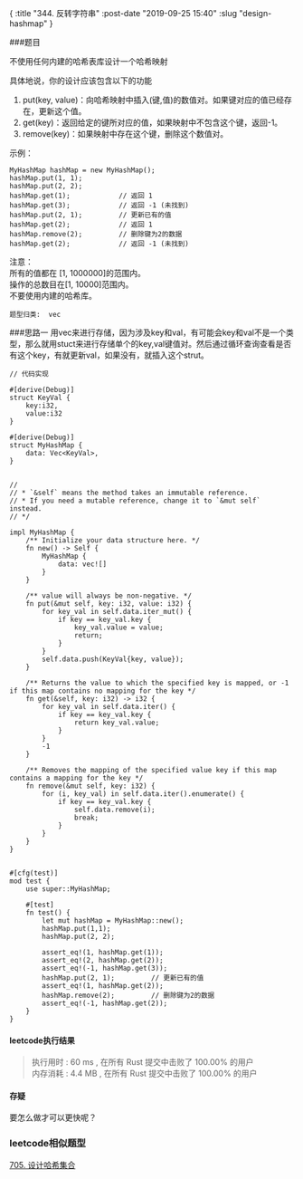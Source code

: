 {
    :title "344. 反转字符串"
    :post-date "2019-09-25 15:40"
    :slug "design-hashmap"
}


###题目

不使用任何内建的哈希表库设计一个哈希映射

具体地说，你的设计应该包含以下的功能

1. put(key, value)：向哈希映射中插入(键,值)的数值对。如果键对应的值已经存在，更新这个值。
2. get(key)：返回给定的键所对应的值，如果映射中不包含这个键，返回-1。
3. remove(key)：如果映射中存在这个键，删除这个数值对。

示例：

```.lang-rust
MyHashMap hashMap = new MyHashMap();
hashMap.put(1, 1);          
hashMap.put(2, 2);         
hashMap.get(1);            // 返回 1
hashMap.get(3);            // 返回 -1 (未找到)
hashMap.put(2, 1);         // 更新已有的值
hashMap.get(2);            // 返回 1 
hashMap.remove(2);         // 删除键为2的数据
hashMap.get(2);            // 返回 -1 (未找到) 

```
注意：  
所有的值都在 [1, 1000000]的范围内。  
操作的总数目在[1, 10000]范围内。  
不要使用内建的哈希库。  




`题型归类:  vec`

###思路一
用vec来进行存储，因为涉及key和val，有可能会key和val不是一个类型，那么就用stuct来进行存储单个的key,val键值对。然后通过循环查询查看是否有这个key，有就更新val，如果没有，就插入这个strut。

```.lang-rust
// 代码实现

#[derive(Debug)]
struct KeyVal {
    key:i32,
    value:i32
}

#[derive(Debug)]
struct MyHashMap {
    data: Vec<KeyVal>,
}


//
// * `&self` means the method takes an immutable reference.
// * If you need a mutable reference, change it to `&mut self` instead.
// */

impl MyHashMap {
    /** Initialize your data structure here. */
    fn new() -> Self {
        MyHashMap {
            data: vec![]
        }
    }

    /** value will always be non-negative. */
    fn put(&mut self, key: i32, value: i32) {
        for key_val in self.data.iter_mut() {
            if key == key_val.key {
                key_val.value = value;
                return;
            }
        }
        self.data.push(KeyVal{key, value});
    }

    /** Returns the value to which the specified key is mapped, or -1 if this map contains no mapping for the key */
    fn get(&self, key: i32) -> i32 {
        for key_val in self.data.iter() {
            if key == key_val.key {
                return key_val.value;
            }
        }
        -1
    }

    /** Removes the mapping of the specified value key if this map contains a mapping for the key */
    fn remove(&mut self, key: i32) {
        for (i, key_val) in self.data.iter().enumerate() {
            if key == key_val.key {
                self.data.remove(i);
                break;
            }
        }
    }
}


#[cfg(test)]
mod test {
    use super::MyHashMap;

    #[test]
    fn test() {
        let mut hashMap = MyHashMap::new();
        hashMap.put(1,1);
        hashMap.put(2, 2);

        assert_eq!(1, hashMap.get(1));
        assert_eq!(2, hashMap.get(2));
        assert_eq!(-1, hashMap.get(3));
        hashMap.put(2, 1);         // 更新已有的值
        assert_eq!(1, hashMap.get(2));
        hashMap.remove(2);         // 删除键为2的数据
        assert_eq!(-1, hashMap.get(2));
    }
}
```

#### leetcode执行结果

> 执行用时 : 60 ms , 在所有 Rust 提交中击败了 100.00% 的用户    
> 内存消耗 : 4.4 MB , 在所有 Rust 提交中击败了 100.00% 的用户 

#### 存疑
要怎么做才可以更快呢？

### leetcode相似题型

[705. 设计哈希集合](https://leetcode-cn.com/problems/design-hashset/)  





